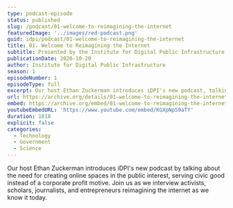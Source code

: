 ```yaml
---
type: podcast-episode
status: published
slug: /podcast/01-welcome-to-reimagining-the-internet
featuredImage: '../images/red-podcast.png'
guid: idpi/podcast/01-welcome-to-reimagining-the-internet
title: 01. Welcome to Reimagining the Internet
subtitle: Presented by the Institute for Digital Public Infrastructure at UMass Amherst
publicationDate: 2020-10-20
author: Institute for Digital Public Infrastructure
season: 1
episodeNumber: 1
episodeType: full
excerpt: Our host Ethan Zuckerman introduces iDPI's new podcast, talking about the need to create online spaces in the public interest instead of a corporate profit motive. Join us as we interview activists, scholars, journalists, and entrepreneurs reimagining the internet as we know it today.
url: https://archive.org/details/01-welcome-to-reimagining-the-internet
embed: https://archive.org/embed/01-welcome-to-reimagining-the-internet
youtubeEmbedURL: 'https://www.youtube.com/embed/KGXpNpS9aTY'
duration: 1018
explicit: false
categories:
  - Technology
  - Government
  - Science
---
```


Our host Ethan Zuckerman introduces iDPI's new podcast by talking about the need for creating online spaces in the public interest, serving civic good instead of a corporate profit motive. Join us as we interview activists, scholars, journalists, and entrepreneurs reimagining the internet as we know it today.
